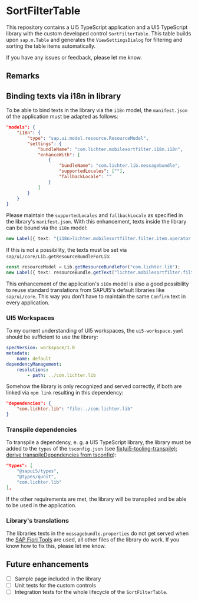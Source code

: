# SortFilterTable

This repository contains a UI5 TypeScript application and a UI5 TypeScript library with the custom developed control `SortFilterTable`.
This table builds upon `sap.m.Table` and generates the `ViewSettingsDialog` for filtering and sorting the table items automatically.

If you have any issues or feedback, please let me know.

## Remarks

## Binding texts via i18n in library

To be able to bind texts in the library via the `i18n` model, the `manifest.json` of the application must be adapted as follows:

```json
"models": {
    "i18n": {
        "type": "sap.ui.model.resource.ResourceModel",
        "settings": {
            "bundleName": "com.lichter.mobilesortfilter.i18n.i18n",
            "enhanceWith": [
                {
                    "bundleName": "com.lichter.lib.messagebundle",
                    "supportedLocales": [""],
                    "fallbackLocale": ""
                }
            ]
        }
    }
}
```

Please maintain the `supportedLocales` and `fallbackLocale` as specified in the library's `manifest.json`. With this enhancement, texts inside the library can be bound via the `i18n` model:

```ts
new Label({ text: "{i18n>lichter.mobilesortfilter.filter.item.operator.label}" }),
```

If this is not a possibility, the texts must be set via `sap/ui/core/Lib.getResourceBundleForLib`:

```ts
const resourceModel = Lib.getResourceBundleFor("com.lichter.lib");
new Label({ text: resourceBundle.getText("lichter.mobilesortfilter.filter.item.operator.label") }),
```

This enhancement of the application's `i18n` model is also a good possibility to reuse standard translations from SAPUI5's default libraries like `sap/ui/core`. This way you don't have to maintain the same `Confirm` text in every application.

### UI5 Workspaces

To my current understanding of UI5 workspaces, the `ui5-workspace.yaml` should be sufficient to use the library:

```yaml
specVersion: workspace/1.0
metadata:
    name: default
dependencyManagement:
    resolutions:
        - path: ../com.lichter.lib
```

Somehow the library is only recognized and served correctly, if both are linked via `npm link` resulting in this dependency:

```json
"dependencies": {
    "com.lichter.lib": "file:../com.lichter.lib"
}
```

### Transpile dependencies

To transpile a dependency, e. g. a UI5 TypeScript library, the library must be added to the `types` of the `tsconfig.json` (see [fix(ui5-tooling-transpile): derive transpileDependencies from tsconfig](https://github.com/ui5-community/ui5-ecosystem-showcase/pull/786/files)):

```json
"types": [
    "@sapui5/types", 
    "@types/qunit", 
    "com.lichter.lib"
],
```

If the other requirements are met, the library will be transpiled and be able to be used in the application.

### Library's translations

The libraries texts in the `messagebundle.properties` do not get served when the [SAP Fiori Tools](https://www.npmjs.com/package/@sap/ux-ui5-tooling) are used, all other files of the library do work. 
If you know how to fix this, please let me know.

## Future enhancements

- [ ] Sample page included in the library
- [ ] Unit tests for the custom controls
- [ ] Integration tests for the whole lifecycle of the  `SortFilterTable`.
